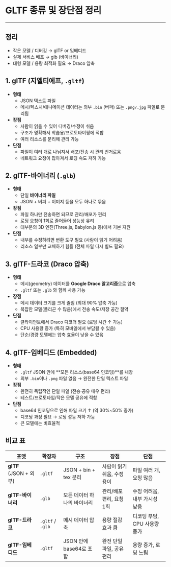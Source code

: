 # GLTF 종류 및 장단점 정리

---

>

## 정리

- 작은 모델 / 디버깅 → glTF or 임베디드
- 실제 서비스 배포 → glb (바이너리)
- 대형 모델 / 용량 최적화 필요 → Draco 압축

## 1. glTF (지엘티에프, `.gltf`)

- **형태**
  - JSON 텍스트 파일
  - 메시/텍스처/애니메이션 데이터는 외부 `.bin` (버퍼) 또는 `.png/.jpg` 파일로 분리됨
- **장점**
  - 사람이 읽을 수 있어 디버깅/수정이 쉬움
  - 구조가 명확해서 학습용/프로토타이핑에 적합
  - 여러 리소스를 분리해 관리 가능
- **단점**
  - 파일이 여러 개로 나눠져서 배포/전송 시 관리 번거로움
  - 네트워크 요청이 많아져서 로딩 속도 저하 가능

## 2. glTF-바이너리 (`.glb`)

- **형태**
  - 단일 **바이너리 파일**
  - JSON + 버퍼 + 이미지 등을 모두 하나로 묶음
- **장점**
  - 파일 하나만 전송하면 되므로 관리/배포가 편리
  - 로딩 요청이 1회로 줄어들어 성능상 유리
  - 대부분의 3D 엔진(Three.js, Babylon.js 등)에서 기본 지원
- **단점**
  - 내부를 수정하려면 변환 도구 필요 (사람이 읽기 어려움)
  - 리소스 일부만 교체하기 힘듦 (전체 파일 다시 빌드 필요)

## 3. glTF-드라코 (Draco 압축)

- **형태**
  - 메시(geometry) 데이터를 **Google Draco 알고리즘**으로 압축
  - `.gltf` 또는 `.glb` 와 함께 사용 가능
- **장점**
  - 메시 데이터 크기를 크게 줄임 (최대 90% 압축 가능)
  - 복잡한 모델(폴리곤 수 많음)에서 전송 속도/저장 공간 절약
- **단점**
  - 클라이언트에서 Draco 디코더 필요 (로딩 시간 ↑ 가능)
  - CPU 사용량 증가 (특히 모바일에서 부담될 수 있음)
  - 단순/경량 모델에는 압축 효율이 낮을 수 있음

## 4. glTF-임베디드 (Embedded)

- **형태**
  - `.gltf` JSON 안에 **모든 리소스(base64 인코딩)**를 내장
  - 외부 `.bin`이나 `.png` 파일 없음 → 완전한 단일 텍스트 파일
- **장점**
  - 완전히 독립적인 단일 파일 (전송·공유 매우 편리)
  - 테스트/프로토타입/작은 모델 공유에 적합
- **단점**
  - base64 인코딩으로 인해 파일 크기 ↑ (약 30%~50% 증가)
  - 디코딩 과정 필요 → 로딩 성능 저하 가능
  - 큰 모델에는 비효율적

##  비교 표

| 포맷                   | 확장자           | 구조                        | 장점                        | 단점                          |
| ---------------------- | ---------------- | --------------------------- | --------------------------- | ----------------------------- |
| **glTF** (JSON + 외부) | `.gltf`          | JSON + bin + tex 분리       | 사람이 읽기 쉬움, 수정 용이 | 파일 여러 개, 요청 많음       |
| **glTF-바이너리**      | `.glb`           | 모든 데이터 하나의 바이너리 | 관리/배포 편리, 요청 1회    | 수정 어려움, 내부 가시성 낮음 |
| **glTF-드라코**        | `.gltf` / `.glb` | 메시 데이터 압축            | 용량 절감 효과 큼           | 디코딩 부담, CPU 사용량 증가  |
| **glTF-임베디드**      | `.gltf`          | JSON 안에 base64로 포함     | 완전 단일 파일, 공유 편리   | 용량 증가, 로딩 느림          |

